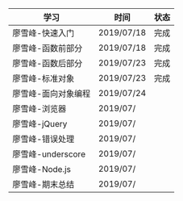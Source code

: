 | 学习              | 时间       | 状态 |
| ----------------- | ---------- | ---- |
| 廖雪峰-快速入门   | 2019/07/18 | 完成 |
| 廖雪峰-函数前部分 | 2019/07/18 | 完成 |
| 廖雪峰-函数后部分 | 2019/07/23 | 完成 |
| 廖雪峰-标准对象 | 2019/07/23 | 完成 |
| 廖雪峰-面向对象编程 | 2019/07/24 |  |
| 廖雪峰-浏览器 | 2019/07/ |  |
| 廖雪峰-jQuery | 2019/07/ |  |
| 廖雪峰-错误处理 | 2019/07/ |  |
| 廖雪峰-underscore | 2019/07/ |  |
| 廖雪峰-Node.js | 2019/07/ |  |
| 廖雪峰-期末总结 | 2019/07/ |  |

